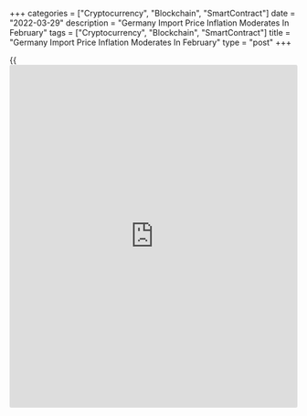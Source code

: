+++
categories = ["Cryptocurrency", "Blockchain", "SmartContract"]
date = "2022-03-29"
description = "Germany Import Price Inflation Moderates In February"
tags = ["Cryptocurrency", "Blockchain", "SmartContract"]
title = "Germany Import Price Inflation Moderates In February"
type = "post"
+++

{{<iframe id="large-banner" src="https://www.bounty.group/#slide=19.0" width="100%" height="600" scrolling="no" style="border: 0px solid rgb(216, 221, 230); border-radius: 3px;">}}

Germany's import price inflation moderated slightly in February but
remained at an elevated level, data from Destatis showed on Tuesday.

Import prices grew 26.3 percent on a yearly basis in February, slower
than the 26.9 percent increase in January. The rate was forecast to
remain stable at 26.9 percent, which was the strongest since October
1974.

On a monthly basis, import price growth eased to 1.3 percent from 4.3
percent a month ago. The rate was below the economists' forecast of 1.8
percent.

Energy imports were 129.5 percent more expensive in February 2022 than
in the previous year. Excluding energy prices, import prices were 14.7
percent higher than a year ago and 1.2 percent higher than in January,
data showed.

Import prices of intermediate goods were up 24.3 percent and that of
capital goods gained 6.2 percent. Import prices of consumer goods grew
6.3 percent.

Further, data showed that export prices advanced 12.4 percent on a
yearly basis in February, the strongest since December 1974. Prices were
up 11.9 percent in January.  
  
Month-on-month, export prices gained 1.0 percent, following a 1.8
percent rise in January.

For comments and feedback [contact](https://www.playgroundfx.com/contact/): editorial@rtt[news](https://www.letsplayfx.com/blog/forex-news-website/).com

[Economic News][1]

 **What parts of the world are seeing the best (and worst) economic
performances lately? Click[here][2] to check out our [Econ Scorecard][2]
and find out! See up-to-the-moment [ranking](https://www.playgroundfx.com/blog/crypto-exchange-ranking/)s for the best and worst
performers in [GDP][2], [unemployment rate][3], [inflation][4] and much
more.**

   1. www.rtt[news](https://www.letsplayfx.com/blog/forex-news-website/).com/Content/EconomicNews.aspx
   2. www.rtt[news](https://www.letsplayfx.com/blog/forex-news-website/).com/economic-scorecard/world-rank/GDP/highest-performance.aspx
   3. www.rtt[news](https://www.letsplayfx.com/blog/forex-news-website/).com/economic-scorecard/world-rank/unemployment-rate/lowest-performance.aspx
   4. www.rtt[news](https://www.letsplayfx.com/blog/forex-news-website/).com/economic-scorecard/world-rank/CPI/highest-performance.aspx